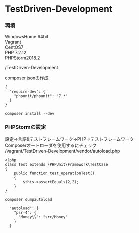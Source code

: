 # TestDriven-Development
### 環境
WindowsHome 64bit  
Vagrant  
CentOS7  
PHP 7.2.12  
PHPStorm2018.2  
  
/TestDriven-Development  
  
composer.jsonの作成  
```
{
  "require-dev": {
    "phpunit/phpunit": "7.*"
  }
}
```
  
`
composer install --dev
`

### PHPStormの設定
設定→言語&テストフレームワーク→PHP→テストフレームワーク  
Composerオートローダを使用するにチェック  
/vagrant/TestDriven-Development/vendor/autoload.php  
  
```
<?php
class Test extends \PHPUnit\Framework\TestCase
{
    public function test_operationTest()
    {
        $this->assertEquals(2,2);
    }
}
```
`
composer dumpautoload
`
```
  "autoload": {
    "psr-4": {
      "Money\\": "src/Money"
    }
  }
```

